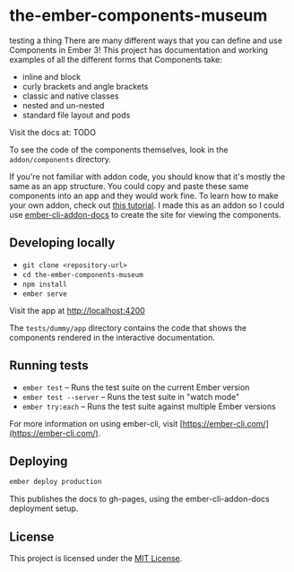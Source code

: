 the-ember-components-museum
==============================================================================
testing a thing
There are many different ways that you can define and use Components in Ember 3! This project has documentation and working examples of all the different forms that Components take:

- inline and block
- curly brackets and angle brackets
- classic and native classes
- nested and un-nested
- standard file layout and pods

Visit the docs at: TODO

To see the code of the components themselves, look in the `addon/components` directory.

If you're not familiar with addon code, you should know that it's mostly the same as an app structure. You could copy and paste these same components into an app and they would work fine. To learn how to make your own addon, check out [this tutorial](https://cli.emberjs.com/release/writing-addons/intro-tutorial/). I made this as an addon so I could use [ember-cli-addon-docs](https://ember-learn.github.io/ember-cli-addon-docs) to create the site for viewing the components.

Developing locally
------------------------------------------------------------------------------

* `git clone <repository-url>`
* `cd the-ember-components-museum`
* `npm install`
* `ember serve`

Visit the app at [http://localhost:4200](http://localhost:4200)

The `tests/dummy/app` directory contains the code that shows the components rendered in the interactive documentation.


Running tests
------------------------------------------------------------------------------

* `ember test` – Runs the test suite on the current Ember version
* `ember test --server` – Runs the test suite in "watch mode"
* `ember try:each` – Runs the test suite against multiple Ember versions


For more information on using ember-cli, visit [https://ember-cli.com/](https://ember-cli.com/).

Deploying
------------------------------------------------------------------------------

```sh
ember deploy production
```

This publishes the docs to gh-pages, using the ember-cli-addon-docs deployment setup.

License
------------------------------------------------------------------------------

This project is licensed under the [MIT License](LICENSE.md).

